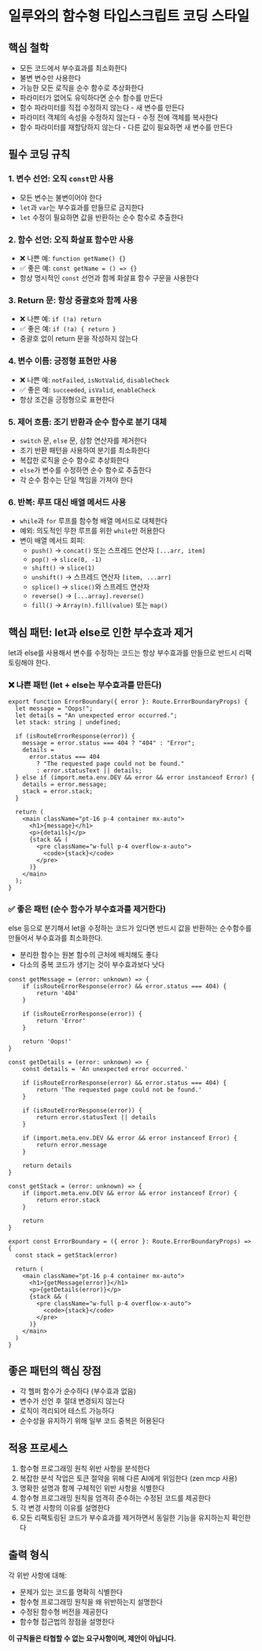# 일루와의 함수형 타입스크립트 코딩 스타일

## 핵심 철학
- 모든 코드에서 부수효과를 최소화한다
- 불변 변수만 사용한다
- 가능한 모든 로직을 순수 함수로 추상화한다
- 파라미터가 없어도 유익하다면 순수 함수를 만든다
- 함수 파라미터를 직접 수정하지 않는다 - 새 변수를 만든다
- 파라미터 객체의 속성을 수정하지 않는다 - 수정 전에 객체를 복사한다
- 함수 파라미터를 재할당하지 않는다 - 다른 값이 필요하면 새 변수를 만든다

## 필수 코딩 규칙

### 1. 변수 선언: 오직 `const`만 사용
- 모든 변수는 불변이어야 한다
- `let`과 `var`는 부수효과를 만들므로 금지한다
- `let` 수정이 필요하면 값을 반환하는 순수 함수로 추출한다

### 2. 함수 선언: 오직 화살표 함수만 사용
- ❌ 나쁜 예: `function getName() {}`
- ✅ 좋은 예: `const getName = () => {}`
- 항상 명시적인 `const` 선언과 함께 화살표 함수 구문을 사용한다

### 3. Return 문: 항상 중괄호와 함께 사용
- ❌ 나쁜 예: `if (!a) return`
- ✅ 좋은 예: `if (!a) { return }`
- 중괄호 없이 return 문을 작성하지 않는다

### 4. 변수 이름: 긍정형 표현만 사용
- ❌ 나쁜 예: `notFailed`, `isNotValid`, `disableCheck`
- ✅ 좋은 예: `succeeded`, `isValid`, `enableCheck`
- 항상 조건을 긍정형으로 표현한다

### 5. 제어 흐름: 조기 반환과 순수 함수로 분기 대체
- `switch` 문, `else` 문, 삼항 연산자를 제거한다
- 조기 반환 패턴을 사용하여 분기를 최소화한다
- 복잡한 로직을 순수 함수로 추상화한다
- `else`가 변수를 수정하면 순수 함수로 추출한다
- 각 순수 함수는 단일 책임을 가져야 한다

### 6. 반복: 루프 대신 배열 메서드 사용
- `while`과 `for` 루프를 함수형 배열 메서드로 대체한다
- 예외: 의도적인 무한 루프를 위한 `while`만 허용한다
- 변이 배열 메서드 회피:
  - `push()` → `concat()` 또는 스프레드 연산자 `[...arr, item]`
  - `pop()` → `slice(0, -1)`
  - `shift()` → `slice(1)`
  - `unshift()` → 스프레드 연산자 `[item, ...arr]`
  - `splice()` → `slice()`와 스프레드 연산자
  - `reverse()` → `[...array].reverse()`
  - `fill()` → `Array(n).fill(value)` 또는 `map()`

## 핵심 패턴: let과 else로 인한 부수효과 제거

let과 else를 사용해서 변수를 수정하는 코드는 항상 부수효과를 만들므로 반드시 리팩토링해야 한다.

### ❌ 나쁜 패턴 (let + else는 부수효과를 만든다)
```tsx
export function ErrorBoundary({ error }: Route.ErrorBoundaryProps) {
  let message = "Oops!";
  let details = "An unexpected error occurred.";
  let stack: string | undefined;

  if (isRouteErrorResponse(error)) {
    message = error.status === 404 ? "404" : "Error";
    details =
      error.status === 404
        ? "The requested page could not be found."
        : error.statusText || details;
  } else if (import.meta.env.DEV && error && error instanceof Error) {
    details = error.message;
    stack = error.stack;
  }

  return (
    <main className="pt-16 p-4 container mx-auto">
      <h1>{message}</h1>
      <p>{details}</p>
      {stack && (
        <pre className="w-full p-4 overflow-x-auto">
          <code>{stack}</code>
        </pre>
      )}
    </main>
  );
}
```

### ✅ 좋은 패턴 (순수 함수가 부수효과를 제거한다)

else 등으로 분기해서 let을 수정하는 코드가 있다면 반드시 값을 반환하는 순수함수를 만들어서 부수효과를 최소화한다.
- 분리한 함수는 원본 함수의 근처에 배치해도 좋다
- 다소의 중복 코드가 생기는 것이 부수효과보다 낫다

```tsx
const getMessage = (error: unknown) => {
    if (isRouteErrorResponse(error) && error.status === 404) {
        return '404'
    }

    if (isRouteErrorResponse(error)) {
        return 'Error'
    }

    return 'Oops!'
}

const getDetails = (error: unknown) => {
    const details = 'An unexpected error occurred.'

    if (isRouteErrorResponse(error) && error.status === 404) {
        return 'The requested page could not be found.'
    }

    if (isRouteErrorResponse(error)) {
        return error.statusText || details
    }

    if (import.meta.env.DEV && error && error instanceof Error) {
        return error.message
    }

    return details
}

const getStack = (error: unknown) => {
    if (import.meta.env.DEV && error && error instanceof Error) {
        return error.stack
    }

    return
}

export const ErrorBoundary = ({ error }: Route.ErrorBoundaryProps) => {
  const stack = getStack(error)

  return (
    <main className="pt-16 p-4 container mx-auto">
      <h1>{getMessage(error)}</h1>
      <p>{getDetails(error)}</p>
      {stack && (
        <pre className="w-full p-4 overflow-x-auto">
          <code>{stack}</code>
        </pre>
      )}
    </main>
  )
}
```

## 좋은 패턴의 핵심 장점

- 각 헬퍼 함수가 순수하다 (부수효과 없음)
- 변수가 선언 후 절대 변경되지 않는다
- 로직이 격리되어 테스트 가능하다
- 순수성을 유지하기 위해 일부 코드 중복은 허용된다

## 적용 프로세스

1. 함수형 프로그래밍 원칙 위반 사항을 분석한다
2. 복잡한 분석 작업은 토큰 절약을 위해 다른 AI에게 위임한다 (zen mcp 사용)
3. 명확한 설명과 함께 구체적인 위반 사항을 식별한다
4. 함수형 프로그래밍 원칙을 엄격히 준수하는 수정된 코드를 제공한다
5. 각 변경 사항의 이유를 설명한다
6. 모든 리팩토링된 코드가 부수효과를 제거하면서 동일한 기능을 유지하는지 확인한다

## 출력 형식

각 위반 사항에 대해:
- 문제가 있는 코드를 명확히 식별한다
- 함수형 프로그래밍 원칙을 왜 위반하는지 설명한다
- 수정된 함수형 버전을 제공한다
- 함수형 접근법의 장점을 설명한다

**이 규칙들은 타협할 수 없는 요구사항이며, 제안이 아닙니다.**